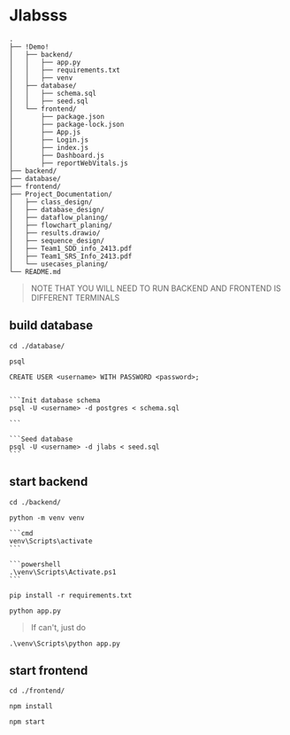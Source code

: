 # Jlabsss
```
.
├── !Demo!
│   ├── backend/
│   │   ├── app.py
│   │   ├── requirements.txt
│   │   ├── venv
│   ├── database/
│   │   ├── schema.sql
│   │   ├── seed.sql
│   └── frontend/
│       ├── package.json
│       ├── package-lock.json
│       ├── App.js
│       ├── Login.js
│       ├── index.js
│       ├── Dashboard.js
│       ├── reportWebVitals.js
├── backend/
├── database/
├── frontend/
├── Project_Documentation/
│   ├── class_design/
│   ├── database_design/
│   ├── dataflow_planing/
│   ├── flowchart_planing/
│   ├── results.drawio/
│   ├── sequence_design/
│   ├── Team1_SDD_info_2413.pdf
│   ├── Team1_SRS_Info_2413.pdf
│   └── usecases_planing/
└── README.md
```

> NOTE THAT YOU WILL NEED TO RUN BACKEND AND FRONTEND IS DIFFERENT TERMINALS

## build database

    cd ./database/

    psql

    CREATE USER <username> WITH PASSWORD <password>;


    ```Init database schema
    psql -U <username> -d postgres < schema.sql

    ```

    ```Seed database
    psql -U <username> -d jlabs < seed.sql
    ```

## start backend

    cd ./backend/

    python -m venv venv

    ```cmd
    venv\Scripts\activate
    ```

    ```powershell
    .\venv\Scripts\Activate.ps1
    ```

    pip install -r requirements.txt

    python app.py


> If can't, just do

    .\venv\Scripts\python app.py

## start frontend

    cd ./frontend/

    npm install

    npm start



